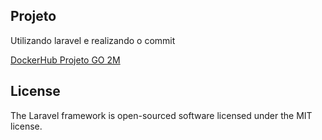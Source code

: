 ## Projeto

Utilizando laravel e realizando o commit

<a href="https://hub.docker.com/repository/docker/coatylink/projetogo">DockerHub Projeto GO 2M</a>
</p>


## License

The Laravel framework is open-sourced software licensed under the MIT license.